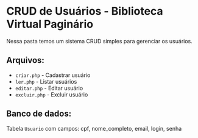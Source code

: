 # CRUD de Usuários - Biblioteca Virtual Paginário

Nessa pasta temos um sistema CRUD simples para gerenciar os usuários.

## Arquivos:
- `criar.php` - Cadastrar usuário
- `ler.php` - Listar usuários  
- `editar.php` - Editar usuário
- `excluir.php` - Excluir usuário

## Banco de dados:
Tabela `Usuario` com campos: cpf, nome_completo, email, login, senha
